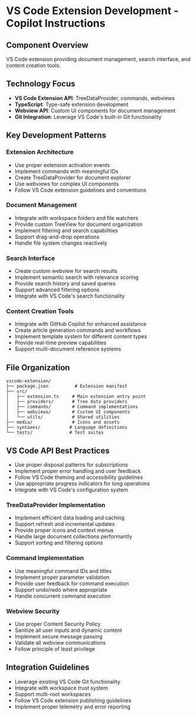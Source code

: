 # VS Code Extension Development - Copilot Instructions

## Component Overview
VS Code extension providing document management, search interface, and content creation tools.

## Technology Focus
- **VS Code Extension API**: TreeDataProvider, commands, webviews
- **TypeScript**: Type-safe extension development
- **Webview API**: Custom UI components for document management
- **Git Integration**: Leverage VS Code's built-in Git functionality

## Key Development Patterns

### Extension Architecture
- Use proper extension activation events
- Implement commands with meaningful IDs
- Create TreeDataProvider for document explorer
- Use webviews for complex UI components
- Follow VS Code extension guidelines and conventions

### Document Management
- Integrate with workspace folders and file watchers
- Provide custom TreeView for document organization
- Implement filtering and search capabilities
- Support drag-and-drop operations
- Handle file system changes reactively

### Search Interface
- Create custom webview for search results
- Implement semantic search with relevance scoring
- Provide search history and saved queries
- Support advanced filtering options
- Integrate with VS Code's search functionality

### Content Creation Tools
- Integrate with GitHub Copilot for enhanced assistance
- Create article generation commands and workflows
- Implement template system for different content types
- Provide real-time preview capabilities
- Support multi-document reference systems

## File Organization
```
vscode-extension/
├── package.json          # Extension manifest
├── src/
│   ├── extension.ts     # Main extension entry point
│   ├── providers/       # Tree data providers
│   ├── commands/        # Command implementations
│   ├── webviews/        # Custom UI components
│   └── utils/           # Shared utilities
├── media/               # Icons and assets
├── syntaxes/           # Language definitions
└── tests/              # Test suites
```

## VS Code API Best Practices
- Use proper disposal patterns for subscriptions
- Implement proper error handling and user feedback
- Follow VS Code theming and accessibility guidelines
- Use appropriate progress indicators for long operations
- Integrate with VS Code's configuration system

### TreeDataProvider Implementation
- Implement efficient data loading and caching
- Support refresh and incremental updates
- Provide proper icons and context menus
- Handle large document collections performantly
- Support sorting and filtering options

### Command Implementation
- Use meaningful command IDs and titles
- Implement proper parameter validation
- Provide user feedback for command execution
- Support undo/redo where appropriate
- Handle concurrent command execution

### Webview Security
- Use proper Content Security Policy
- Sanitize all user inputs and dynamic content
- Implement secure message passing
- Validate all webview communications
- Follow principle of least privilege

## Integration Guidelines
- Leverage existing VS Code Git functionality
- Integrate with workspace trust system
- Support multi-root workspaces
- Follow VS Code extension publishing guidelines
- Implement proper telemetry and error reporting

